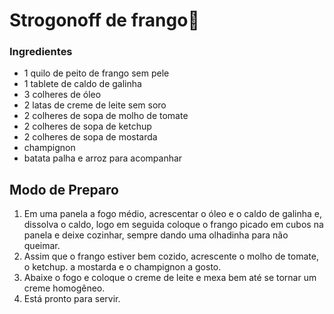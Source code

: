 # Strogonoff de frango:chicken:

### Ingredientes

- 1 quilo de peito de frango sem pele
- 1 tablete de caldo de galinha 
- 3 colheres de óleo
- 2 latas de creme de leite sem soro
- 2 colheres de sopa de molho de tomate
- 2 colheres de sopa de ketchup
- 2 colheres de sopa de mostarda
- champignon
- batata palha e arroz para acompanhar

## Modo de Preparo

1. Em uma panela a fogo médio, acrescentar o óleo e o caldo de galinha e, dissolva o caldo, logo em seguida coloque o frango picado em cubos na panela e deixe cozinhar, sempre dando uma olhadinha para não queimar.
2. Assim que o frango estiver bem cozido, acrescente o molho de tomate, o ketchup. a mostarda e o champignon a gosto.
3. Abaixe o fogo e coloque o creme de leite e mexa bem até se tornar um creme homogêneo.
4. Está pronto para servir.